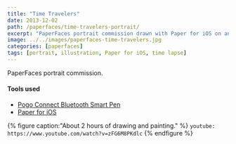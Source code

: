```yaml
---
title: "Time Travelers"
date: 2013-12-02
path: /paperfaces/time-travelers-portrait/
excerpt: "PaperFaces portrait commission drawn with Paper for iOS on an iPad."
image: ../../images/paperfaces-time-travelers.jpg
categories: [paperfaces]
tags: [portrait, illustration, Paper for iOS, time lapse]
---
```


PaperFaces portrait commission.

#### Tools used

- [Pogo Connect Bluetooth Smart Pen](https://www.amazon.com/gp/product/B009K448L4/ref=as_li_ss_tl?ie=UTF8&camp=1789&creative=390957&creativeASIN=B009K448L4&linkCode=as2&tag=mademist-20)
- [Paper for iOS](https://paper.bywetransfer.com/)

{% figure caption:"About 2 hours of drawing and painting." %}
`youtube: https://www.youtube.com/watch?v=zFG6M8PKdlc`
{% endfigure %}
